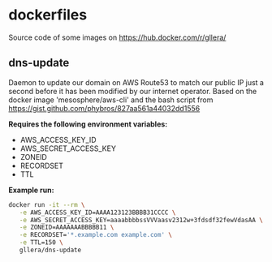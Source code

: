 # dockerfiles

Source code of some images on https://hub.docker.com/r/gllera/

## dns-update

Daemon to update our domain on AWS Route53 to match our public IP just a second before it has been modified by our internet operator.
Based on the docker image 'mesosphere/aws-cli' and the bash script from https://gist.github.com/phybros/827aa561a44032dd1556

**Requires the following environment variables:**
* AWS_ACCESS_KEY_ID
* AWS_SECRET_ACCESS_KEY
* ZONEID
* RECORDSET
* TTL

**Example run:**
```bash
docker run -it --rm \
   -e AWS_ACCESS_KEY_ID=AAAA123123BBBB31CCCC \
   -e AWS_SECRET_ACCESS_KEY=aaaabbbbssVVVaasv2312w+3fdsdf32fewVdasAA \
   -e ZONEID=AAAAAAABBBBB11 \
   -e RECORDSET='*.example.com example.com' \
   -e TTL=150 \
   gllera/dns-update
```
